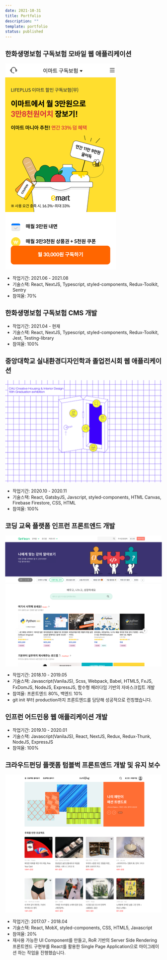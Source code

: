 ```yaml
---
date: 2021-10-31
title: Portfolio
description: ""
template: portfolio
status: published
---
```


## 한화생명보험 구독보험 모바일 웹 애플리케이션

<a class="block__anchor" target="_blank" rel="noopener noreferrer" href="https://www.onsure.co.kr/m/contract/computeSubscriptions_emart.do">

![emart](./portfolio-images/emart.png)

</a>

- 작업기간: 2021.06 - 2021.08
- 기술스택: React, NextJS, Typescript, styled-components, Redux-Toolkit, Sentry
- 참여율: 70%

## 한화생명보험 구독보험 CMS 개발

- 작업기간: 2021.04 - 현재
- 기술스택: React, NextJS, Typescript, styled-components, Redux-Toolkit, Jest, Testing-library
- 참여율: 100%

## 중앙대학교 실내환경디자인학과 졸업전시회 웹 애플리케이션

<a class="block__anchor" target="_blank" rel="noopener noreferrer" href="https://nullll.netlify.app/">

![20chic](./portfolio-images/20chic.png)

</a>

- 작업기간: 2020.10 - 2020.11
- 기술스택: React, GatsbyJS, Javscript, styled-components, HTML Canvas, Firebase Firestore, CSS, HTML
- 참여율: 100%

## 코딩 교육 플랫폼 인프런 프론트엔드 개발

<a class="block__anchor" target="_blank" rel="noopener noreferrer" href="https://inflearn.com/">

![inflearn](./portfolio-images/inflearn.png)

</a>

- 작업기간: 2018.10 - 2019.05
- 기술스택: Javascript(VanilaJS), Scss, Webpack, Babel, HTML5, FxJS, FxDomJS, NodeJS, ExpressJS, 함수형 패러다임 기반의 자바스크립트 개발
- 참여율: 프론트엔드 80%, 백엔드 10%
- git init 부터 production까지 프론트엔드를 담당해 성공적으로 런칭했습니다.

## 인프런 어드민용 웹 애플리케이션 개발

- 작업기간: 2019.10 - 2020.01
- 기술스택: Javascript(VanilaJS), React, NextJS, Redux, Redux-Thunk, NodeJS, ExpressJS
- 참여율: 100%

## 크라우드펀딩 플랫폼 텀블벅 프론트엔드 개발 및 유지 보수

<a class="block__anchor" target="_blank" rel="noopener noreferrer" href="https://tumblbug.com/">

![tumblbug](./portfolio-images/tumblbug.png)

</a>

- 작업기간: 2017.07 - 2018.04
- 기술스택: React, MobX, styled-components, CSS, HTML5, Javascript
- 참여율: 20%
- 재사용 가능한 UI Component를 만들고, RoR 기반의 Server Side Rendering 프론트엔드 구현부를 React를 활용한 Single Page Application으로 마이그레이션 하는 작업을 진행했습니다.
